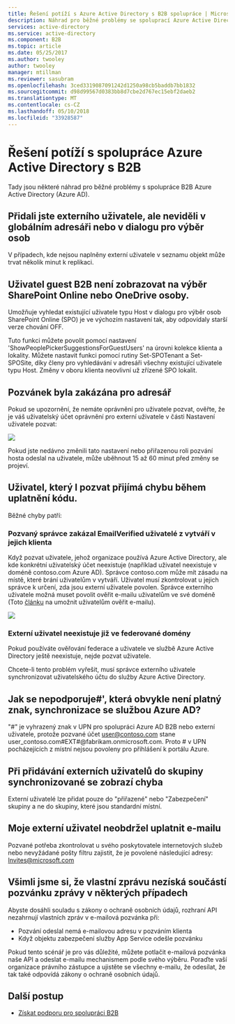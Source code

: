 ```yaml
---
title: Řešení potíží s Azure Active Directory s B2B spolupráce | Microsoft Docs
description: Náhrad pro běžné problémy se spoluprací Azure Active Directory s B2B
services: active-directory
ms.service: active-directory
ms.component: B2B
ms.topic: article
ms.date: 05/25/2017
ms.author: twooley
author: twooley
manager: mtillman
ms.reviewer: sasubram
ms.openlocfilehash: 3ced3319087091242d1250a98cb5baddb7bb1832
ms.sourcegitcommit: d98d99567d0383bb8d7cbe2d767ec15ebf2daeb2
ms.translationtype: MT
ms.contentlocale: cs-CZ
ms.lasthandoff: 05/10/2018
ms.locfileid: "33928587"
---
```

# <a name="troubleshooting-azure-active-directory-b2b-collaboration"></a>Řešení potíží s spolupráce Azure Active Directory s B2B

Tady jsou některé náhrad pro běžné problémy s spolupráce B2B Azure Active Directory (Azure AD).


## <a name="ive-added-an-external-user-but-do-not-see-them-in-my-global-address-book-or-in-the-people-picker"></a>Přidali jste externího uživatele, ale neviděli v globálním adresáři nebo v dialogu pro výběr osob

V případech, kde nejsou naplněny externí uživatele v seznamu objekt může trvat několik minut k replikaci.

## <a name="a-b2b-guest-user-is-not-showing-up-in-sharepoint-onlineonedrive-people-picker"></a>Uživatel guest B2B není zobrazovat na výběr SharePoint Online nebo OneDrive osoby. 
 
Umožňuje vyhledat existující uživatele typu Host v dialogu pro výběr osob SharePoint Online (SPO) je ve výchozím nastavení tak, aby odpovídaly starší verze chování OFF.

Tuto funkci můžete povolit pomocí nastavení 'ShowPeoplePickerSuggestionsForGuestUsers' na úrovni kolekce klienta a lokality. Můžete nastavit funkci pomocí rutiny Set-SPOTenant a Set-SPOSite, díky členy pro vyhledávání v adresáři všechny existující uživatele typu Host. Změny v oboru klienta neovlivní už zřízené SPO lokalit.

## <a name="invitations-have-been-disabled-for-directory"></a>Pozvánek byla zakázána pro adresář

Pokud se upozornění, že nemáte oprávnění pro uživatele pozvat, ověřte, že je váš uživatelský účet oprávnění pro externí uživatele v části Nastavení uživatele pozvat:

![](media/active-directory-b2b-troubleshooting/external-user-settings.png)

Pokud jste nedávno změnili tato nastavení nebo přiřazenou roli pozvání hosta odeslal na uživatele, může uběhnout 15 až 60 minut před změny se projeví.

## <a name="the-user-that-i-invited-is-receiving-an-error-during-redemption"></a>Uživatel, který I pozvat přijímá chybu během uplatnění kódu.

Běžné chyby patří:

### <a name="invitees-admin-has-disallowed-emailverified-users-from-being-created-in-their-tenant"></a>Pozvaný správce zakázal EmailVerified uživatelé z vytváří v jejich klienta

Když pozvat uživatele, jehož organizace používá Azure Active Directory, ale kde konkrétní uživatelský účet neexistuje (například uživatel neexistuje v doméně contoso.com Azure AD). Správce contoso.com může mít zásadu na místě, které brání uživatelům v vytváří. Uživatel musí zkontrolovat u jejich správce k určení, zda jsou externí uživatele povolen. Správce externího uživatele možná muset povolit ověřit e-mailu uživatelům ve své doméně (Toto [článku](/powershell/module/msonline/set-msolcompanysettings?view=azureadps-1.0) na umožnit uživatelům ověřit e-mailu).

![](media/active-directory-b2b-troubleshooting/allow-email-verified-users.png)

### <a name="external-user-does-not-exist-already-in-a-federated-domain"></a>Externí uživatel neexistuje již ve federované domény

Pokud používáte ověřování federace a uživatele ve službě Azure Active Directory ještě neexistuje, nejde pozvat uživatele.

Chcete-li tento problém vyřešit, musí správce externího uživatele synchronizovat uživatelského účtu do služby Azure Active Directory.

## <a name="how-does--which-is-not-normally-a-valid-character-sync-with-azure-ad"></a>Jak se nepodporuje\#', která obvykle není platný znak, synchronizace se službou Azure AD?

"\#" je vyhrazený znak v UPN pro spolupráci Azure AD B2B nebo externí uživatele, protože pozvané účet user@contoso.com stane user_contoso.com#EXT#@fabrikam.onmicrosoft.com. Proto \# v UPN pocházejících z místní nejsou povoleny pro přihlášení k portálu Azure. 

## <a name="i-receive-an-error-when-adding-external-users-to-a-synchronized-group"></a>Při přidávání externích uživatelů do skupiny synchronizované se zobrazí chyba

Externí uživatelé lze přidat pouze do "přiřazené" nebo "Zabezpečení" skupiny a ne do skupiny, které jsou standardní místní.

## <a name="my-external-user-did-not-receive-an-email-to-redeem"></a>Moje externí uživatel neobdržel uplatnit e-mailu

Pozvané potřeba zkontrolovat u svého poskytovatele internetových služeb nebo nevyžádané pošty filtru zajistit, že je povolené následující adresy: Invites@microsoft.com

## <a name="i-notice-that-the-custom-message-does-not-get-included-with-invitation-messages-at-times"></a>Všimli jsme si, že vlastní zprávu nezíská součástí pozvánku zprávy v některých případech

Abyste dosáhli souladu s zákony o ochraně osobních údajů, rozhraní API nezahrnují vlastních zpráv v e-mailová pozvánka při:

- Pozvání odeslal nemá e-mailovou adresu v pozváním klienta
- Když objektu zabezpečení služby App Service odešle pozvánku

Pokud tento scénář je pro vás důležité, můžete potlačit e-mailová pozvánka naše API a odeslat e-mailu mechanismem podle svého výběru. Poraďte vaší organizace právního zástupce a ujistěte se všechny e-mailu, že odesílat, že tak také odpovídá zákony o ochraně osobních údajů.

## <a name="next-steps"></a>Další postup

- [Získat podporu pro spolupráci B2B](active-directory-b2b-support.md)